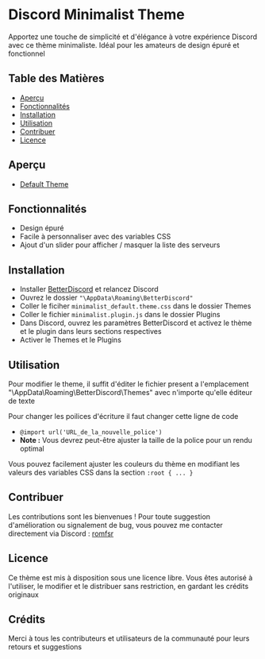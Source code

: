 # Discord Minimalist Theme
Apportez une touche de simplicité et d'élégance à votre expérience Discord avec ce thème minimaliste. Idéal pour les amateurs de design épuré et fonctionnel

## Table des Matières
- [Aperçu](#aperçu)
- [Fonctionnalités](#fonctionnalités)
- [Installation](#installation)
- [Utilisation](#utilisation)
- [Contribuer](#contribuer)
- [Licence](#licence)

## Aperçu
- [Default Theme](https://sitechecker.pro/wp-content/uploads/2023/06/404-status-code.png)

## Fonctionnalités
- Design épuré
- Facile à personnaliser avec des variables CSS
- Ajout d'un slider pour afficher / masquer la liste des serveurs

## Installation
- Installer [BetterDiscord](https://betterdiscord.app/) et relancez Discord
- Ouvrez le dossier `"\AppData\Roaming\BetterDiscord"`
- Coller le ficiher `minimalist_default.theme.css` dans le dossier Themes
- Coller le fichier `minimalist.plugin.js` dans le dossier Plugins
- Dans Discord, ouvrez les paramètres BetterDiscord et activez le thème et le plugin dans leurs sections respectives
- Activer le Themes et le Plugins

## Utilisation
Pour modifier le theme, il suffit d'éditer le fichier present a l'emplacement "\AppData\Roaming\BetterDiscord\Themes" avec n'importe qu'elle éditeur de texte

Pour changer les poilices d'écriture il faut changer cette ligne de code
- `@import url('URL_de_la_nouvelle_police')`
- **Note :** Vous devrez peut-être ajuster la taille de la police pour un rendu optimal

Vous pouvez facilement ajuster les couleurs du thème en modifiant les valeurs des variables CSS dans la section `:root { ... }`

## Contribuer 
Les contributions sont les bienvenues ! Pour toute suggestion d'amélioration ou signalement de bug, vous pouvez me contacter directement via Discord : [romfsr](https://discord.gg/your-invite-link)

## Licence
Ce thème est mis à disposition sous une licence libre. Vous êtes autorisé à l'utiliser, le modifier et le distribuer sans restriction, en gardant les crédits originaux

## Crédits 
Merci à tous les contributeurs et utilisateurs de la communauté pour leurs retours et suggestions

